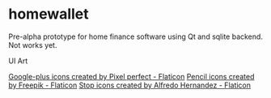 # homewallet
Pre-alpha prototype for home finance software using Qt and sqlite backend. Not works yet.

UI Art

[Google-plus icons created by Pixel perfect - Flaticon](https://www.flaticon.com/free-icons/google-plus)
[Pencil icons created by Freepik - Flaticon](https://www.flaticon.com/free-icons/pencil)
[Stop icons created by Alfredo Hernandez - Flaticon](https://www.flaticon.com/free-icons/stop)
